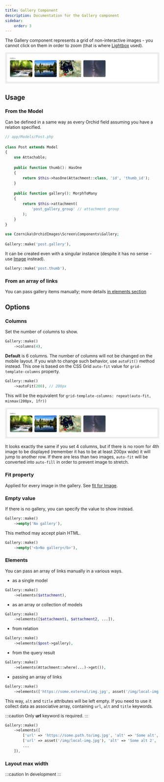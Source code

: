 ```yaml
---
title: Gallery Component
description: Documentation for the Gallery component
sidebar:
    order: 3
---
```


The Gallery component represents a grid of non-interactive images - you cannot click on them in order to zoom (that is where [Lightbox](/usage/lightbox) used).

![Four images in a row in a six columns grid](../../../assets/gallery-default.webp)

## Usage

### From the Model

Can be defined in a same way as every Orchid field assuming you have a relation specified.

```php
// app/Models/Post.php

class Post extends Model
{
    use Attachable;

    public function thumb(): HasOne
    {
        return $this->hasOne(Attachment::class, 'id', 'thumb_id');
    }

    public function gallery(): MorphToMany
    {
        return $this->attachment(
            'post_gallery_group' // attachment group
        );
    }
}
```

```php
use Czernika\OrchidImages\Screen\Components\Gallery;

Gallery::make('post.gallery'),
```

It can be created even with a singular instance (despite it has no sense - use [Image](/usage/image) instead).

```php
Gallery::make('post.thumb'),
```

### From an array of links

You can pass gallery items manually; more details [in elements section](#elements)

## Options

### Columns

Set the number of columns to show.

```php
Gallery::make()
    ->columns(4),
```

**Default** is 6 columns. The number of columns will not be changed on the mobile layout. If you wish to change such behavior, use `autoFit()` method instead. This one is based on the CSS Grid `auto-fit` value for `grid-template-columns` property.

```php
Gallery::make()
    ->autoFit(200), // 200px
```

This will be the equivalent for `grid-template-columns: repeat(auto-fit, minmax(200px, 1fr))`

![Four images in a row](../../../assets/gallery-default.webp)

It looks exactly the same if you set 4 columns, but if there is no room for 4th image to be displayed (remember it has to be at least 200px wide) it will jump to another row. If there are less than two images, `auto-fit` will be converted into `auto-fill` in order to prevent image to stretch.

### Fit property

Applied for every image in the gallery. See [fit for Image](/usage/image#fit-property).

### Empty value

If there is no gallery, you can specify the value to show instead.

```php
Gallery::make()
    ->empty('No gallery'),
```

This method may accept plain HTML.

```php
Gallery::make()
    ->empty('<b>No gallery</b>'),
```

### Elements

You can pass an array of links manually in a various ways.

- as a single model

```php
Gallery::make()
    ->elements($attachment),
```

- as an array or collection of models
    
```php
Gallery::make()
    ->elements([$attachment1, $attachment2, ...]),
```

- from relation

```php
Gallery::make()
    ->elements($post->gallery),
```

- from the query result

```php
Gallery::make()
    ->elements(Attachment::where(...)->get()),
```

- passing an array of links

```php
Gallery::make()
    ->elements(['https://some.external/img.jpg', asset('/img/local-img.jpg')]),
```

This way, `alt` and `title` attributes will be left empty. If you need to use it collect data as associative array, containing `url`, `alt` and `title` keywords.

:::caution
Only **url** keyword is required.
::: 

```php
Gallery::make()
    ->elements([
        ['url' => 'https://some.path.to/img.jpg', 'alt' => 'Some alt', 'title' => 'Some title'],
        ['url' => asset('/img/local-img.jpg'), 'alt' => 'Some alt 2', 'title' => 'Some title 2'],
        ...
    ]),
```

### Layout max width

:::caution
In development
:::

